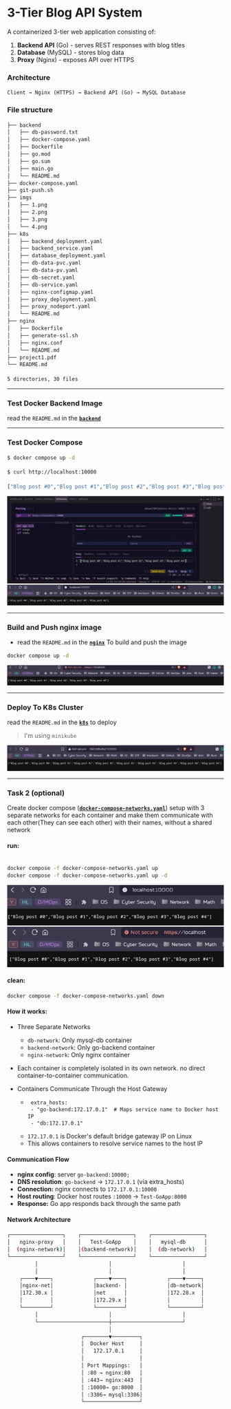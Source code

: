 # 3-Tier Blog API System

A containerized 3-tier web application consisting of:
1. **Backend API** (Go) - serves REST responses with blog titles
2. **Database** (MySQL) - stores blog data  
3. **Proxy** (Nginx) - exposes API over HTTPS

### Architecture

```
Client → Nginx (HTTPS) → Backend API (Go) → MySQL Database
```

### File structure

```bash
├── backend
│   ├── db-password.txt
│   ├── docker-compose.yaml
│   ├── Dockerfile
│   ├── go.mod
│   ├── go.sum
│   ├── main.go
│   └── README.md
├── docker-compose.yaml
├── git-push.sh
├── imgs
│   ├── 1.png
│   ├── 2.png
│   ├── 3.png
│   └── 4.png
├── k8s
│   ├── backend_deployment.yaml
│   ├── backend_service.yaml
│   ├── database_deployment.yaml
│   ├── db-data-pvc.yaml
│   ├── db-data-pv.yaml
│   ├── db-secret.yaml
│   ├── db-service.yaml
│   ├── nginx-configmap.yaml
│   ├── proxy_deployment.yaml
│   ├── proxy_nodeport.yaml
│   └── README.md
├── nginx
│   ├── Dockerfile
│   ├── generate-ssl.sh
│   ├── nginx.conf
│   └── README.md
├── project1.pdf
└── README.md

5 directories, 30 files
```

---

### Test Docker Backend Image

read the `README.md` in the [**`backend`**](./backend/)

---

### Test Docker Compose

```bash
$ docker compose up -d

$ curl http://localhost:10000

["Blog post #0","Blog post #1","Blog post #2","Blog post #3","Blog post #4"]
```
![](./imgs/1.png)
![](./imgs/2.png)

---

### Build and Push nginx image

- read the `README.md` in the [**`nginx`**](./nginx/) To build and push the image

```bash
docker compose up -d
```
![](./imgs/3.png)

---

### Deploy To K8s Cluster

read the `README.md` in the [**`k8s`**](./k8s/) to deploy
> I'm using `minikube`

![](./imgs/4.png)


---

### Task 2 (optional)

Create docker compose ([**`docker-compose-networks.yaml`**](./docker-compose-networks.yaml)) setup with 3 separate networks for each container and make them communicate with each other(They can see each other) with their names, without a shared network

#### run:

```bash

docker compose -f docker-compose-networks.yaml up
docker compose -f docker-compose-networks.yaml up -d 
```
![](./imgs/5.png)
![](./imgs/6.png)

#### clean:

```bash
docker compose -f docker-compose-networks.yaml down
```

#### How it works:

- Three Separate Networks
  - `db-network`: Only mysql-db container
  - `backend-network`: Only go-backend container  
  - `nginx-network`: Only nginx container

- Each container is completely isolated in its own network. no direct container-to-container communication.

- Containers Communicate Through the Host Gateway
  - ```
     extra_hosts:
     - "go-backend:172.17.0.1"  # Maps service name to Docker host IP
     - "db:172.17.0.1"
    ```
  - `172.17.0.1` is Docker's default bridge gateway IP on Linux
  - This allows containers to resolve service names to the host IP

#### Communication Flow

- **nginx config**: server `go-backend:10000;`
- **DNS resolution**: `go-backend` → `172.17.0.1` (via extra_hosts)
- **Connection:** nginx connects to `172.17.0.1:10000`
- **Host routing**: Docker host routes `:10000` → `Test-GoApp:8000`
- **Response:** Go app responds back through the same path

#### Network Architecture

```bash
┌─────────────────┐    ┌─────────────────┐    ┌─────────────────┐
│   nginx-proxy   │    │   Test-GoApp    │    │   mysql-db      │
│  (nginx-network)│    │(backend-network)│    │  (db-network)   │
└─────────────────┘    └─────────────────┘    └─────────────────┘
         │                       │                       │
         │                       │                       │
    ┌────▼────┐             ┌────▼────┐             ┌────▼─────┐
    │nginx-net│             │backend- │             │db-network│
    │172.30.x │             │net      │             │172.28.x  │
    │         │             │172.29.x │             │          │
    └─────────┘             └─────────┘             └──────────┘
         │                       │                       │
         └───────────────────────┼───────────────────────┘
                                 │
                        ┌────────▼─────────┐
                        │  Docker Host     │
                        │   172.17.0.1     │
                        │                  │
                        │ Port Mappings:   │
                        │ :80 → nginx:80   │
                        │ :443→ nginx:443  │
                        │ :10000→ go:8000  │
                        │ :3306→ mysql:3306│
                        └──────────────────┘
```